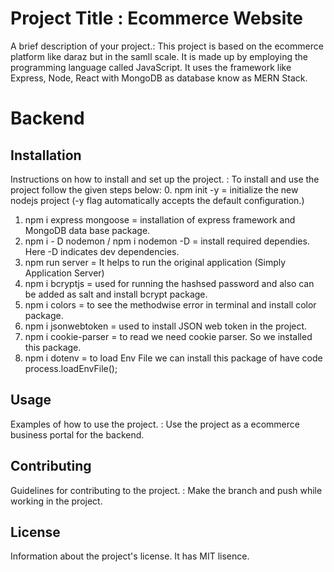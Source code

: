 # Project Title : Ecommerce Website

A brief description of your project.: This project is based on the ecommerce platform like daraz but in the samll scale. It is made up by employing the programming language called JavaScript. It uses the framework like Express, Node, React with MongoDB as database know as MERN Stack.

# Backend

## Installation
Instructions on how to install and set up the project. : To install and use the project follow the given steps below:
0. npm init -y = initialize the new nodejs project (-y flag automatically accepts the default configuration.)
1. npm i express mongoose = installation of express framework and MongoDB data base package.
2. npm i - D nodemon / npm i nodemon -D = install required dependies. Here -D indicates dev dependencies.
3. npm run server = It helps to run the original application (Simply Application Server)
4. npm i bcryptjs = used for running the hashsed password and also can be added as salt and install bcrypt package. 
5. npm i colors = to see the methodwise error in terminal and install color package. 
6. npm i jsonwebtoken = used to install JSON web token in the project.
7. npm i cookie-parser = to read we need cookie parser. So we installed this package.
8. npm i dotenv = to load Env File we can install this package of have code process.loadEnvFile();

## Usage

Examples of how to use the project. : Use the project as a ecommerce business portal for the backend. 

## Contributing

Guidelines for contributing to the project. : Make the branch and push while working in the project. 

## License

Information about the project's license. It has MIT lisence. 


